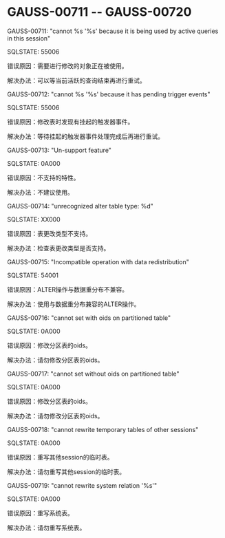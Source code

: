 # GAUSS-00711 -- GAUSS-00720<a name="ZH-CN_TOPIC_0302073189"></a>

GAUSS-00711: "cannot %s '%s' because it is being used by active queries in this session"

SQLSTATE: 55006

错误原因：需要进行修改的对象正在被使用。

解决办法：可以等当前活跃的查询结束再进行重试。

GAUSS-00712: "cannot %s '%s' because it has pending trigger events"

SQLSTATE: 55006

错误原因：修改表时发现有挂起的触发器事件。

解决办法：等待挂起的触发器事件处理完成后再进行重试。

GAUSS-00713: "Un-support feature"

SQLSTATE: 0A000

错误原因：不支持的特性。

解决办法：不建议使用。

GAUSS-00714: "unrecognized alter table type: %d"

SQLSTATE: XX000

错误原因：表更改类型不支持。

解决办法：检查表更改类型是否支持。

GAUSS-00715: "Incompatible operation with data redistribution"

SQLSTATE: 54001

错误原因：ALTER操作与数据重分布不兼容。

解决办法：使用与数据重分布兼容的ALTER操作。

GAUSS-00716: "cannot set with oids on partitioned table"

SQLSTATE: 0A000

错误原因：修改分区表的oids。

解决办法：请勿修改分区表的oids。

GAUSS-00717: "cannot set without oids on partitioned table"

SQLSTATE: 0A000

错误原因：修改分区表的oids。

解决办法：请勿修改分区表的oids。

GAUSS-00718: "cannot rewrite temporary tables of other sessions"

SQLSTATE: 0A000

错误原因：重写其他session的临时表。

解决办法：请勿重写其他session的临时表。

GAUSS-00719: "cannot rewrite system relation '%s'"

SQLSTATE: 0A000

错误原因：重写系统表。

解决办法：请勿重写系统表。


